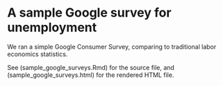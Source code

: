 # A sample Google survey for unemployment
We ran a simple Google Consumer Survey, comparing to traditional labor economics statistics.

See (sample_google_surveys.Rmd) for the source file, and (sample_google_surveys.html) for the rendered HTML file.
